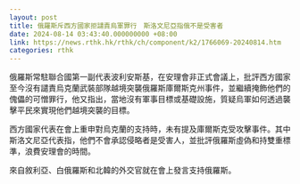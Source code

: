 ```yaml
---
layout: post
title: 俄羅斯斥西方國家拒譴責烏軍罪行　斯洛文尼亞指俄不是受害者
date: 2024-08-14 03:43:40.000000000 +08:00
link: https://news.rthk.hk/rthk/ch/component/k2/1766069-20240814.htm
categories: rthk
---
```


俄羅斯常駐聯合國第一副代表波利安斯基，在安理會非正式會議上，批評西方國家至今沒有譴責烏克蘭武裝部隊越境突襲俄羅斯庫爾斯克州事件，並繼續掩飾他們的傀儡的可憎罪行，他又指出，當地沒有軍事目標或基礎設施，質疑烏軍如何透過襲擊平民來實現他們越境突襲的目標。

西方國家代表在會上重申對烏克蘭的支持時，未有提及庫爾斯克受攻擊事件。其中斯洛文尼亞代表指，他們不會承認侵略者是受害人，並批評俄羅斯虛偽和持雙重標準，浪費安理會的時間。

來自敘利亞、白俄羅斯和北韓的外交官就在會上發言支持俄羅斯。

